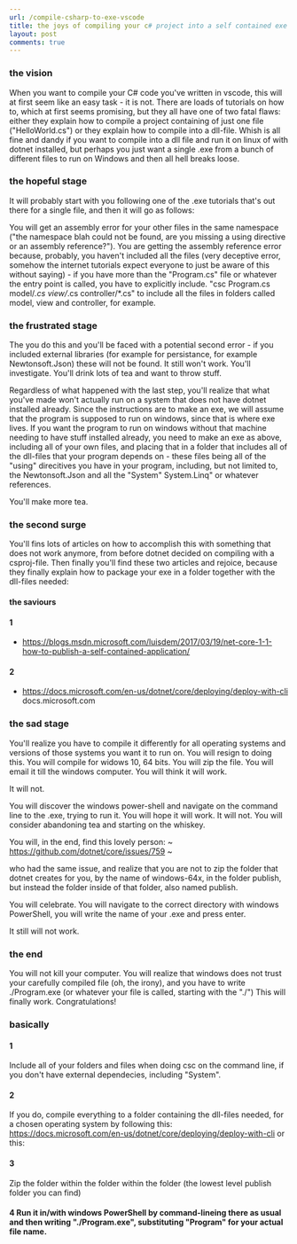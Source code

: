 ```yaml
---
url: /compile-csharp-to-exe-vscode
title: the joys of compiling your c# project into a self contained exe from vscode - a frustrated turorial
layout: post
comments: true
---
```


### the vision

When you want to compile your C# code you've written in vscode, this will at first seem like an easy task - it is not. There are loads of tutorials on how to, which at first seems promising, but they all have one of two fatal flaws: either they explain how to compile a project containing of just one file ("HelloWorld.cs") or they explain how to compile into a dll-file. Whish is all fine and dandy if you want to compile into a dll file and run it on linux of with dotnet installed, but perhaps you just want a single .exe from a bunch of different files to run on Windows and then all hell breaks loose.  

### the hopeful stage

It will probably start with you following one of the .exe tutorials that's out there for a single file, and then it will go as follows:  

You will get an assembly error for your other files in the same namespace ("the namespace blah could not be found, are you missing a using directive or an assembly reference?"). You are getting the assembly reference error because, probably, you haven't included all the files (very deceptive error, somehow the internet tutorials expect everyone to just be aware of this without saying) - if you have more than the "Program.cs" file or whatever the entry point is called, you have to explicitly include. "csc Program.cs model/*.cs view/*.cs controller/*.cs" to include all the files in folders called model, view and controller, for example.  
 
### the frustrated stage
 
The you do this and you'll be faced with a potential second error - if you included external libraries (for example for persistance, for example Newtonsoft.Json) these will not be found. It still won't work. You'll investigate. You'll drink lots of tea and want to throw stuff.  
 
 
Regardless of what happened with the last step, you'll realize that what you've made won't actually run on a system that does not have dotnet installed already. Since the instructions are to make an exe, we will assume that the program is supposed to run on windows, since that is where exe lives. If you want the program to run on windows without that machine needing to have stuff installed already, you need to make an exe as above, including all of your own files, and placing that in a folder that includes all of the dll-files that your program depends on - these files being all of the "using" direcitives you have in your program, including, but not limited to, the Newtonsoft.Json and all the "System" System.Linq" or whatever references.  


You'll make more tea.  


### the second surge

You'll fins lots of articles on how to accomplish this with something that does not work anymore, from before dotnet decided on compiling with a csproj-file. Then finally you'll find these two articles and rejoice, because they finally explain how to package your exe in a folder together with the dll-files needed:

#### the saviours

#### 1
- https://blogs.msdn.microsoft.com/luisdem/2017/03/19/net-core-1-1-how-to-publish-a-self-contained-application/

#### 2
- https://docs.microsoft.com/en-us/dotnet/core/deploying/deploy-with-cli
docs.microsoft.com

 
### the sad stage 

You'll realize you have to compile it differently for all operating systems and versions of those systems you want it to run on. You will resign to doing this. You will compile for widows 10, 64 bits. You will zip the file. You will email it till the windows computer. You will think it will work.  
 
It will not.  

You will discover the windows power-shell and navigate on the command line to the .exe, trying to run it. You will hope it will work. It will not. You will consider abandoning tea and starting on the whiskey.  
 
You will, in the end, find this lovely person:
~ https://github.com/dotnet/core/issues/759 ~

who had the same issue, and realize that you are not to zip the folder that dotnet creates for you, by the name of windows-64x, in the folder publish, but instead the folder inside of that folder, also named publish.  
 
You will celebrate. You will navigate to the correct directory with windows PowerShell, you will write the name of your .exe and press enter.  
 
It still will not work.  
 

### the end

You will not kill your computer. You will realize that windows does not trust your carefully compiled file (oh, the irony), and you have to write ./Program.exe (or whatever your file is called, starting with the "./") This will finally work. Congratulations!  

### basically

#### 1
Include all of your folders and files when doing csc on the command line, if you don't have external dependecies, including "System".  

#### 2
If you do, compile everything to a folder containing the dll-files needed, for a chosen operating system by following this:
https://docs.microsoft.com/en-us/dotnet/core/deploying/deploy-with-cli or this:  


#### 3 
Zip the folder within the folder within the folder (the lowest level publish folder you can find)  


#### 4 Run it in/with windows PowerShell by command-lineing there as usual and then writing "./Program.exe", substituting "Program" for your actual file name.
